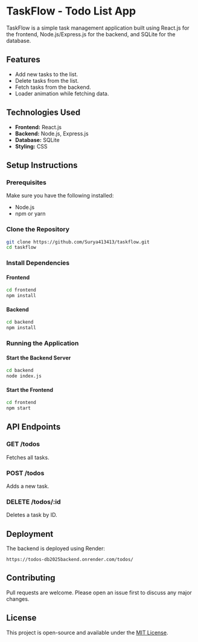 # TaskFlow - Todo List App

TaskFlow is a simple task management application built using React.js for the frontend, Node.js/Express.js for the backend, and SQLite for the database.

## Features

- Add new tasks to the list.
- Delete tasks from the list.
- Fetch tasks from the backend.
- Loader animation while fetching data.

## Technologies Used

- **Frontend:** React.js
- **Backend:** Node.js, Express.js
- **Database:** SQLite
- **Styling:** CSS

## Setup Instructions

### Prerequisites

Make sure you have the following installed:

- Node.js
- npm or yarn

### Clone the Repository

```sh
git clone https://github.com/Surya413413/taskflow.git
cd taskflow
```

### Install Dependencies

#### Frontend

```sh
cd frontend
npm install
```

#### Backend

```sh
cd backend
npm install
```

### Running the Application

#### Start the Backend Server

```sh
cd backend
node index.js
```

#### Start the Frontend

```sh
cd frontend
npm start
```

## API Endpoints

### GET /todos

Fetches all tasks.

### POST /todos

Adds a new task.

### DELETE /todos/\:id

Deletes a task by ID.

## Deployment

The backend is deployed using Render:

```
https://todos-db2025backend.onrender.com/todos/
```

## Contributing

Pull requests are welcome. Please open an issue first to discuss any major changes.

## License

This project is open-source and available under the [MIT License](LICENSE).




